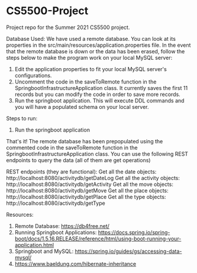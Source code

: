 # CS5500-Project
Project repo for the Summer 2021 CS5500 project.

Database Used:
We have used a remote database. You can look at its properties in the src/main/resources/application.properties file. In the event that the
remote database is down or the data has been erased, follow the steps below to make the program work on your local MySQL server:

1) Edit the application properties to fit your local MySQL server's configurations.
2) Uncomment the code in the saveToRemote function in the SpringbootInfrastructureApplication class. It currently saves the first 11 records but you can
modify the code in order to save more records.
3) Run the springboot application. This will execute DDL commands and you will have a populated schema on your local server.

Steps to run:

1) Run the springboot application

That's it! The remote database has been prepopulated using the commented code in the saveToRemote function in the SpringbootInfrastructureApplication class.
You can use the following REST endpoints to query the data (all of them are get operations)

REST endpoints (they are functional):
Get all the date objects: http://localhost:8080/activitydb/getDateLog
Get all the activity objects: http://localhost:8080/activitydb/getActivity
Get all the move objects: http://localhost:8080/activitydb/getMove
Get all the place objects: http://localhost:8080/activitydb/getPlace
Get all the type objects: http://localhost:8080/activitydb/getType


Resources:
1) Remote Database: https://db4free.net/
2) Running Springboot Applications: https://docs.spring.io/spring-boot/docs/1.5.16.RELEASE/reference/html/using-boot-running-your-application.html
3) Springboot and MySQL: https://spring.io/guides/gs/accessing-data-mysql/
4) https://www.baeldung.com/hibernate-inheritance
